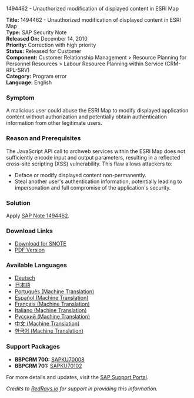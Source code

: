 1494462 - Unauthorized modification of displayed content in ESRI Map

**Title:** 1494462 - Unauthorized modification of displayed content in ESRI Map  
**Type:** SAP Security Note  
**Released On:** December 14, 2010  
**Priority:** Correction with high priority  
**Status:** Released for Customer  
**Component:** Customer Relationship Management > Resource Planning for Personnel Resources > Labour Resource Planning within Service (CRM-RPL-SRV)  
**Category:** Program error  
**Language:** English  

### Symptom
A malicious user could abuse the ESRI Map to modify displayed application content without authorization and potentially obtain authentication information from other legitimate users.

### Reason and Prerequisites
The JavaScript API call to archweb services within the ESRI Map does not sufficiently encode input and output parameters, resulting in a reflected cross-site scripting (XSS) vulnerability. This flaw allows attackers to:

- Deface or modify displayed content non-permanently.
- Steal another user's authentication information, potentially leading to impersonation and full compromise of the application's security.

### Solution
Apply [SAP Note 1494462](https://notesdownloads.sap.com/note/0040000008844622017).

### Download Links
- [Download for SNOTE](https://notesdownloads.sap.com/note/0040000008844622017)
- [PDF Version](https://userapps.support.sap.com/sap/support/sfm/notes/print/0001494462?language=en-US&token=108EAD613058ED895BC8A709D7A8E839)

### Available Languages
- [Deutsch](https://me.sap.com/notes/0001494462/D)
- [日本語](https://me.sap.com/notes/0001494462/J)
- [Português (Machine Translation)](https://me.sap.com/notes/0001494462/P)
- [Español (Machine Translation)](https://me.sap.com/notes/0001494462/S)
- [Français (Machine Translation)](https://me.sap.com/notes/0001494462/F)
- [Italiano (Machine Translation)](https://me.sap.com/notes/0001494462/I)
- [Русский (Machine Translation)](https://me.sap.com/notes/0001494462/R)
- [中文 (Machine Translation)](https://me.sap.com/notes/0001494462/1)
- [한국어 (Machine Translation)](https://me.sap.com/notes/0001494462/3)

### Support Packages
- **BBPCRM 700:** [SAPKU70008](https://me.sap.com/supportpackage/SAPKU70008)
- **BBPCRM 701:** [SAPKU70102](https://me.sap.com/supportpackage/SAPKU70102)

For more details and updates, visit the [SAP Support Portal](https://me.sap.com/).

*Credits to [RedRays.io](https://redrays.io) for support in providing this information.*